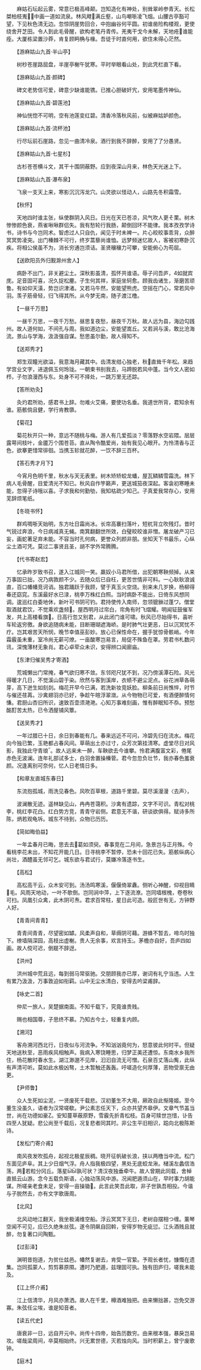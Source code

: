 <!-- { "loadSidebar": true } -->
　　麻姑石坛起云雾，常意已极高峰颠。岂知造化有神处，别耸翠岭参青天。长松桀柏枝嵬，中画一道如流泉。林风飕满丘壑，山鸟嘲哳凌飞烟。山腰古亭豁可望，下见秋色清无边。忽惊阴崖势回合，中抱幽谷何平圆。初谁凿险构楼观，更使绕舍开芝田。令人到此毛骨醒，欲构老笔丹青传。羌夷干戈今未解，天地疮谁能痊。大厦栋梁置沙莽，肯复顾眄桷与椽。吾徒于时直何用，欲住未得心茫然。

　　【游麻姑山九首·半山亭】

　　树杪苍崖路屈盘，半崖亭榭午犹寒。平时举眼看山处，到此凭栏直下看。

　　【游麻姑山九首·颜碑】

　　碑文老势信可爱，碑意少缺谁能镌。已推心胆破奸宄，安用笔墨传神仙。

　　【游麻姑山九首·碧莲池】

　　神仙恍惚不可明，空有池莲变红碧。清香冷落秋风前，似被麻姑妒颜色。

　　【游麻姑山九首·流杯池】

　　行尽坛前石崖路，忽见一曲清冷泉。酒行到我不辞醉，安用了了分愚贤。

　　【游麻姑山九首·七星杉】

　　古杉苍苍横斗文，其干十围阴蔽野。应到夜深山月来，林色天光迷上下。

　　【游麻姑山九首·瀑布泉】

　　飞泉一支天上来，寒影沉沉泻龙穴。山灵欲以怪动人，山路先冬积霜雪。

　　【秋怀】

　　天地四时谁主张，纵使群阴入风日。日光在天已苍凉，风气吹人更そ栗。树木惨惨颜色衰，燕雀啾啾群侣失。我有愁轮行我肠，颠倒回环不能律。我本孜孜学诗书，诗书与今岂同术。智虑过人只自仇，闻见于时未裨一。片心皎皎事乖背，众醉冥冥势凌突。出门榛棘不可行，终岁蒿藜尚谁恤。远梦频迷忆故人，客被初寒卧沉疾。将相公侯虽不为，消长穷通岂须诘。圣贤穰穰力可攀，安能俯心为苟屈。

　　【送欧阳员外归觐滁州舍人】

　　病卧不出门，非关避尘土。深秋影虽清，孤怀共谁语。辱子问吾庐，如就宾庑。足音固可喜，况久捉松麈。子生何其祥，家庭坐轲愈。顾我齿诸生，渐磨苦顽鲁。有如仰天潢，势岂识津渚。又若马牛然，安能望熊虎。空摇在门心，常若风中羽。羡子筋骨轻，归飞得其所。从今梦无南，随子渡江橹。

　　【一昼千万思】

　　一昼千万思，一夜千万愁。昼思复夜愁，昼夜千万秋。故人远为县，海边勾践州。故人道何如，不间孔与周。我如道边尘，安能望嵩丘。又若涧与溪，敢比沧海流。景山与学海，汲汲强自谋。愁思虽尔勤，故人得知不。

　　【送郑秀才】

　　郑生双瞳光欲溢，我意海月藏其中。齿清发绀心独老，秋直耸千年松。来趋学宫业文字，进退佩玉何玲珑。一朝束书别我去，马蹄脱若风中蓬。当今文人密如栉，子勿浪漫西与东。处身不可不择处，一跳万里无还踪。

　　【答所劝灸】

　　灸灼君所劝，感君书上辞。勿难火艾痛，要使功名垂。我道世所背，君知余有谁。筋骸倘且健，学行肯教隳。

　　【菊花】

　　菊花秋开只一种，意远不随桃与梅。游人有几爱孤淡？零落野水空岩隈。层层露萼间枝叶，金靥万个围苍苔。直从陶令酷爱尚，始有我见心眼开。为怜清香与正色，欲搴更惜常徘徊。当携玉轸就花醉，一饮不辞三百杯。

　　【答石秀才月下】

　　今宵月色明千里，秋水与天无表里。树木矫矫蛟龙蟠，屋瓦鳞鳞雪霜洗。林下病人毛骨醒，目爱清光不知已。秋风自作竽籁声，更送城笳夜深起。客衾初寒睡未能，忽得子诗哦以喜。子求我和何勤劬，我知枯疏少知己。子真爱我常存心，安用芜辞烦笔纸。

　　【冬晓书怀】

　　群鸡啁哳天始明，东方吐日霜尚冰。长帘高褰扫落叶，短杌背立吹残灯。昔时气锐过奔浪，今日病减真无蝇。南箕翻翻世所效，白璧皎皎谁非憎。屠龙破产习已妄，画蛇著足弃未能。不容当时孔何病，更誉众列颜非朋。坐知天下书最乐，心纵尘土酒可凭。莫过二事贤且圣，胡不学外常腾腾。

　　【代书寄赵宏】

　　忆承昨岁致书召，遂入江城同一笑。羸奴小马君所借，出犯朝寒鞅频掉。从来万事固已拙，况乃病敦颜不少。去随众后已自枉，更苦世情非可料。一心耿耿浪诚直，百口幡幡竞诃诮。独君踊跃于我顾，譬于真玉火空烧。别来未几岁换，杨柳得春还窈窕。东溪最好水已渌，桃李万株红白照。当时病卧不能出，日倚东风想同调。逡巡红白委地休，新叶可书阴可钓。君持使传入南师，忽领貔貅过蓬ワ。僧堂取酒就君饮，不觉乘欢盏频。屋西明月过帘白，帘角有时飞熠耀。明闻钲鼓催军发，共上高楼看旗。日高行忽又别君，从此闭门谁可啸。秋风已尽始得书，喜听车轮返穷徼。身欲追随病未能，目断珊瑚遮海峤。是时肺气壮更恶，日以沉冥忧不疗。岂其艰苦天所悯，晚节幸值巫彭妙。放心已保性命在，握手犹惊骨骸峭。今年霜霰虽未重，室冷尚无薪可燎。一亩酸寒岂易言，局促不殊鱼在罩。劳君书札数问讯，深愧薄材无象肖。君心卓荦众未识，安得辨口闻廊庙。

　　【东津归催吴秀才寄酒】

　　荒城懒出门常掩，春气欲归寒不敛。东邻咫尺犹不到，况乃傍溪潭石险。风光得暖才几日，不觉溪山碧于染。欣然与客到溪岸，衣帻不避尘泥点。谷花洲草各萌芽，高下迸生如刻剡。梅花开早今已满，若洗新妆竞妖脸。柳条前日尚憔悴，时节与催还荏苒。沙禽翅羽亦已好，争趁午暄浮翠潋。从今物物已可爱，有酒便醉情何慊。君厨山杏旧所识，速致百壶须滟滟。心知万事难刻画，惟有醉眠知不忝。预愁酩酊苦太热，已令洒屋铺风簟。

　　【送吴秀才】

　　一年过腊已十日，余日到春能有几。春来远近不可问，冷碧先归在流水。梅花向今独已繁，玉艳都占春风间。草萌出土亦过寸，众芳次第挂清寒。虚堂尽日对风影，我独此守青琅。故人远来未一醉，车鞅欲去今谁攀。怜君满腹富文彩，倦尾赤色无波澜。连年礼部试多士，白羽舍置操榛菅。君今忽忽负壮节，我亦春色羞衰颜。况逢离别可奈何，忆人日老情日多。

　　【和章友直城东春日】

　　东流抱孤城，雨洗见春色。风吹百草根，道路千里碧。莫尽溪漫漫〈去声〉，

　　波澜散无迹。遥林缺见山，冉冉苍蔼积。沙禽有遗踪，文字不可识。青松对桃李，桃红李花白。红白势方竞，青青守岩侧。君意无不谐，研谈欲俱得。赋诗多所陈，炳若观龟坼。城东不待到，众物已历历。

　　【简如晦伯益】

　　一年孟春月已晦，思去去葛如须臾。春事竞在二月间，急景岂与正月殊。今看桃李花未出，不知花开能几日。日寻桃李不暂停，恐未十回花已失。筋骸纵病心尚壮，酒醴虽无邻可乞。城东欲与君试行，莫嫌冷落逐书生。

　　【高松】

　　高松高干云，众木安可到。汤汤鸣寒溪，偃偃倚翠纛。侧听心神醒，仰视目睛毛。风雨天地动，一叶不欹倒。岂同涧中萍，上下逐流潦。岂同墙根槐，卷卷秋可扫。凤凰引众禽，此木阴可焘。君求百常柱，星日此可造。般匠世有无，方钟野人好。

　　【青青间青青】

　　青青间青青，尽望密如罅。风柔声自和，草缛阴可藉。游蜂不暂去，啼鸟时独下。缭墙隔深园，高枝出虚榭。贵人无余事，欢言持玉。茅檐亦自好，吾庐四如画。故人傥可迟，倒屣不辞迓。

　　【洪州】

　　洪州城中荒且远，每到弱马常驱驰。交朋顾我亦已厚，谢词有礼宁当违。人生有累乃汲汲，万事敦迫如衔羁。山中无尘水清白，安得去吟梁甫辞。

　　【咏史二首】

　　仲尼一旅人，吴楚据南面。不知千载下，究竟谁贵贱。

　　赐也相国尊，子思终不慕。乃知古今士，轻重复内顾。

　　【溯河】

　　客舟溯河西北行，日夜似与河流争。不知汹汹竟何为，怒意彼此何时平。但疑天地送秋至，恶雨疾风相触声。我病入寒饶睡思，归梦正美还遭惊。东南水乡我所住，杨花散时春水生。湖江渺邈不见岸，汩汩自流无可憎。石泉百丈落山觜，此纵有声清可听。莫如此水极凶骜，土木暂触还轰轰。吁嗟造化何厚薄，恶物受禀无由更。

　　【尹师鲁】

　　众人生死如尘泥，一贤废死千载悲。汉初董生不大用，厥政自此惭隆姬。至今董生没虽久，语者为汉常嗟欷。尹公素志任天下，众亦共望齐皋伊。文章气节盖当世，尚在功德如豪。安知蔓草蔽原野，雪霰先折青松枝。百身可赎世岂惜，讣告四至人犹疑。悲公尚至千载后，况复悲者同其时。非公生平旧相识，跽向北极陈斯诗。

　　【发松门寄介甫】

　　南风夜发吹孤舟，起视北极星辰稠。晓开征帆破长浪，挟以两橹当中流。松门东面见庐阜。其上少日烟气浮。舟人指我极四望，黑处无底蛟龙湫。槠溪左蠡信浩荡，两若粒分冈丘。落星孰可状？清汉夜独垂牵牛。故人曾期此同载，舍棹直抵云山游。念今五载负斯语，心独动荡风中游。况闻肥遁须山在，早时事力胡能谋。所嗟亲老食未足，安得一亩操锄。此言此笑吾此取，非子世孰吾相投。今谐与子脱然去，亦有文字歌唐周。

　　【北风】

　　北风动地江翻天，我坐极浦维空船。浮云冥冥下无日，老树自摆相つ缠。薰琴空闻不可见，应已久绝朱丝弦。遂令阴飙自回斡，安得岁物无疵愆。江头酒贱且就醉，勿复著口问陶甄。

　　【过彭泽】

　　渊明昔抱道，为贫仕兹邑。幡然复谢去，肯受一官絷。予观长者忧，慷慨在遗集。岂同孤蒙人，剪剪慕原隰。遭时乃肥遁，兹理固可执。独有田庐归，嗟我未能及。

　　【江上怀介甫】

　　江上信清华，月风亦萧洒。故人在千里，樽酒难独把。由来懒拙甚，岂免交游寡。朱弦任尘埃，谁是知音者。

　　【读五代史】

　　唐衰非一日，远自开元中。尚传十四帝，始告历数穷。由来根本强，暴戾岂易攻。嗟哉梁周间，卒莫相始终。兴无累世德，灭若烛向风。当时积薪上，曾宁废歌钟。

　　【庭木】

